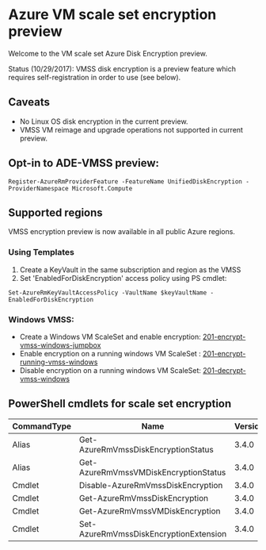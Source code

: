 # Azure VM scale set encryption preview

Welcome to the VM scale set Azure Disk Encryption preview.

Status (10/29/2017): VMSS disk encryption is a preview feature which requires self-registration in order to use (see below).

## Caveats
- No Linux OS disk encryption in the current preview.
- VMSS VM reimage and upgrade operations not supported in current preview.

## Opt-in to ADE-VMSS preview: 
```
Register-AzureRmProviderFeature -FeatureName UnifiedDiskEncryption -ProviderNamespace Microsoft.Compute  
```

## Supported regions
VMSS encryption preview is now available in all public Azure regions.

### Using Templates
1. Create a KeyVault in the same subscription and region as the VMSS
2. Set 'EnabledForDiskEncryption' access policy using PS cmdlet:
```
Set-AzureRmKeyVaultAccessPolicy -VaultName $keyVaultName -EnabledForDiskEncryption
```

### Windows VMSS:
- Create a Windows VM ScaleSet and enable encryption: [201-encrypt-vmss-windows-jumpbox](https://github.com/Azure/azure-quickstart-templates/tree/master/201-encrypt-vmss-windows-jumpbox)
- Enable encryption on a running windows VM ScaleSet : [201-encrypt-running-vmss-windows](https://github.com/Azure/azure-quickstart-templates/tree/master/201-encrypt-running-vmss-windows)
- Disable encryption on a running windows VM ScaleSet: [201-decrypt-vmss-windows](https://github.com/Azure/azure-quickstart-templates/tree/master/201-decrypt-vmss-windows)

## PowerShell cmdlets for scale set encryption
|CommandType     |Name                                               |Version    |Source         |
|----------------|---------------------------------------------------|-----------|---------------|
|Alias           |Get-AzureRmVmssDiskEncryptionStatus                |3.4.0      |AzureRM.Compute|
|Alias           |Get-AzureRmVmssVMDiskEncryptionStatus              |3.4.0      |AzureRM.Compute|
|Cmdlet          |Disable-AzureRmVmssDiskEncryption                  |3.4.0      |AzureRM.Compute|
|Cmdlet          |Get-AzureRmVmssDiskEncryption                      |3.4.0      |AzureRM.Compute|
|Cmdlet          |Get-AzureRmVmssVMDiskEncryption                    |3.4.0      |AzureRM.Compute|
|Cmdlet          |Set-AzureRmVmssDiskEncryptionExtension             |3.4.0      |AzureRM.Compute|